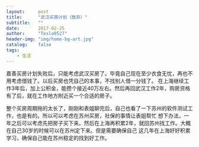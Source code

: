 ```yaml
---
layout:     post
title:      "武汉买房计划（放弃）"
subtitle:   ""
date:       2017-02-25
author:     "Tesla9527"
header-img: "img/home-bg-art.jpg"
catalog:    false
tags:
    - 生活
---
```

嘉善买房计划失败后，只能考虑武汉买房了。毕竟自己现在至少衣食无忧，再也不用考虑借钱了。以后买房也凭自己的本事，不找别人借一分钱了。
在上海继续工作3年后，加上公积金，能攒个接近40万左右。然后再回武汉工作2年，购房资格有了后，就在工作地方附近买一个合适的房子。

整个买房周期拖的太长了，刚刚和表姐聊完后，自己也看了一下苏州的软件测试工作，也是有的。所以可以考虑在苏州买房，社保的事情让表姐帮忙
想下办法，一年之后可以考虑先把房子买下来。然后在上海再积累2年，就回苏州找工作。大概在自己30岁的时候可以在苏州定下来。但是需要确保自己
这几年在上海好好积累学习，确保自己能在苏州稳定的找到好工作。